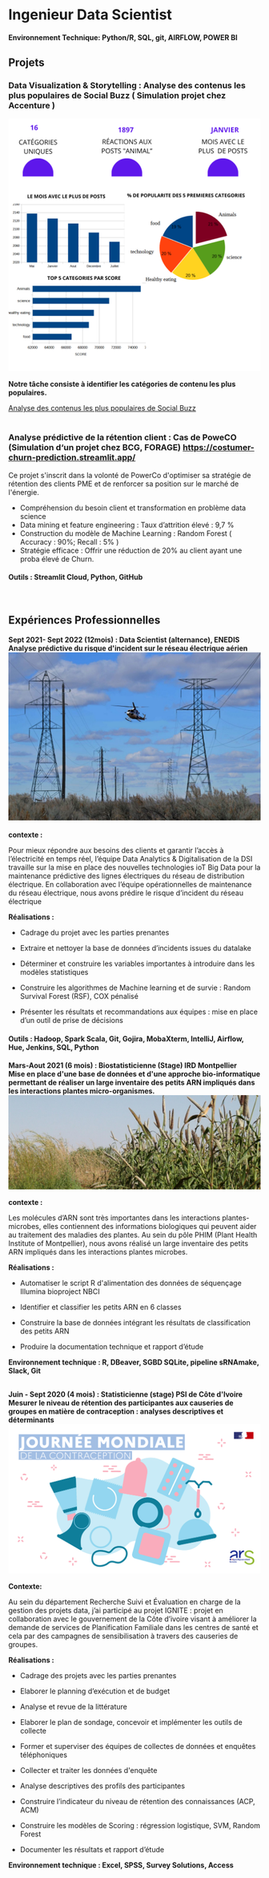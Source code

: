 # Ingenieur Data Scientist

#### Environnement Technique: Python/R, SQL, git, AIRFLOW, POWER BI

## Projets
### Data Visualization & Storytelling : Analyse des contenus les plus populaires de Social Buzz ( Simulation projet chez Accenture )
![Data analytics](/assets/img/banniere_portfolio_poject.png)


**Notre tâche consiste à identifier les catégories de contenu les plus populaires.** 

[Analyse des contenus les plus populaires de Social Buzz](/assets/pdf/Datanalytis.pdf)
<br> <br>



### Analyse prédictive de la rétention client : Cas de PoweCO (Simulation d‘un projet chez BCG, FORAGE)   https://costumer-churn-prediction.streamlit.app/

Ce projet s'inscrit dans la volonté de PowerCo d'optimiser sa stratégie de rétention des clients PME et de renforcer sa position sur le marché de l'énergie.

- Compréhension du besoin client et transformation en problème data science
- Data mining et feature engineering : Taux d’attrition élevé : 9,7 %
- Construction du modèle de Machine Learning : Random Forest ( Accuracy : 90%; Recall : 5% )
- Stratégie efficace : Offrir une réduction de 20% au client ayant une proba élevé de Churn.

####  Outils : Streamlit Cloud, Python, GitHub
<br>

## Expériences Professionnelles
**Sept 2021- Sept 2022 (12mois) : Data Scientist (alternance), ENEDIS**
<br>
**Analyse prédictive du risque d'incident sur le réseau électrique aérien**
![Reseau electricite ENEDIS](/assets/img/reseauxelectrique.jpg)
<br> <br>
**contexte :**
<p>Pour mieux répondre aux besoins des clients et garantir l’accès à l’électricité en temps réel, l’équipe Data Analytics & Digitalisation de la DSI travaille sur la mise en place des nouvelles technologies ioT Big Data pour la maintenance prédictive des lignes électriques du réseau de distribution électrique. En collaboration avec l’équipe opérationnelles de maintenance du réseau électrique, nous avons prédire le risque d’incident du réseau électrique </p>

**Réalisations :**

- Cadrage du projet avec les parties prenantes
  
- Extraire et nettoyer la base de données  d’incidents issues du datalake

- Déterminer et construire les variables importantes à introduire dans les modèles statistiques
  
- Construire les algorithmes de Machine learning et de survie :  Random Survival Forest  (RSF),  COX pénalisé
  
- Présenter les résultats et recommandations aux équipes : mise en place d’un outil de prise de décisions


####  Outils : Hadoop, Spark Scala, Git, Gojira, MobaXterm, IntelliJ, Airflow, Hue, Jenkins, SQL, Python



**Mars-Aout 2021 (6 mois) : Biostatisticienne (Stage) IRD Montpellier**
<br>
**Mise en place d'une base de données et d'une approche bio-informatique permettant de réaliser un large inventaire des petits ARN impliqués dans les interactions plantes micro-organismes.**
![Reseau electricite ENEDIS](/assets/img/images_ird.jpg)
<br>

**contexte :**

 Les molécules d’ARN sont très importantes dans les interactions plantes-microbes, elles contiennent des informations biologiques qui peuvent aider au traitement des maladies des plantes.
Au sein du pôle PHIM (Plant Health Institute of Montpellier), nous avons réalisé un large inventaire des petits ARN impliqués dans les interactions plantes microbes.

**Réalisations :**

- Automatiser le   script R d'alimentation des données de séquençage Illumina bioproject NBCI
  
- Identifier et classifier  les petits ARN en 6 classes
  
- Construire  la base de données intégrant les résultats de classification des petits ARN
  
- Produire   la  documentation technique et rapport d’étude


**Environnement technique : R, DBeaver, SGBD SQLite, pipeline sRNAmake, Slack, Git**

##


**Juin - Sept 2020 (4 mois) : Statisticienne (stage) PSI de Côte d'Ivoire**
<br>
**Mesurer le niveau de rétention des participantes aux causeries de groupes en matière de contraception : analyses descriptives et déterminants**
![Reseau electricite ENEDIS](/assets/img/rs-contraception2021.jpg)

**Contexte:**

 Au sein du département Recherche Suivi et Évaluation en charge de la gestion des projets data, j’ai participé au projet IGNITE : projet en collaboration avec le gouvernement de la Côte d’ivoire visant à améliorer la demande de services de Planification Familiale dans les centres de santé et cela par des campagnes de sensibilisation à travers des causeries de groupes.


**Réalisations :**

- Cadrage des projets avec les parties prenantes
   
- Elaborer le planning d’exécution et de budget
  
- Analyse  et revue de la littérature
   
- Elaborer le plan de sondage, concevoir et implémenter  les  outils de collecte
  
- Former et superviser des équipes de collectes de données et enquêtes téléphoniques
  
- Collecter et traiter les données d'enquête
  
- Analyse descriptives des profils des participantes
  
- Construire  l’indicateur du niveau de rétention des connaissances (ACP, ACM)
  
- Construire les modèles de Scoring  : régression logistique, SVM, Random Forest
  
- Documenter les résultats et rapport d’étude   

**Environnement technique :  Excel, SPSS, Survey Solutions, Access**

